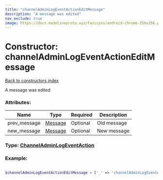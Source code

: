 ```yaml
---
title: "channelAdminLogEventActionEditMessage"
description: "A message was edited"
nav_exclude: true
image: https://docs.madelineproto.xyz/favicons/android-chrome-256x256.png
---
```

# Constructor: channelAdminLogEventActionEditMessage  
[Back to constructors index](/API_docs/constructors/index.html)



A message was edited

### Attributes:

| Name     |    Type       | Required | Description |
|----------|---------------|----------|-------------|
|prev\_message|[Message](/API_docs/types/Message.html) | Optional|Old message|
|new\_message|[Message](/API_docs/types/Message.html) | Optional|New message|



### Type: [ChannelAdminLogEventAction](/API_docs/types/ChannelAdminLogEventAction.html)


### Example:

```php

$channelAdminLogEventActionEditMessage = ['_' => 'channelAdminLogEventActionEditMessage', 'prev_message' => Message, 'new_message' => Message];
```  
